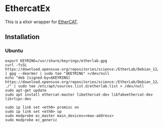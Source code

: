 # EthercatEx

This is a elixir wrapper for [EtherCAT](https://gitlab.com/etherlab.org/ethercat).

## Installation

### Ubuntu

```shell
export KEYRING=/usr/share/keyrings/etherlab.gpg
curl -fsSL https://download.opensuse.org/repositories/science:/EtherLab/Debian_12/Release.key | gpg --dearmor | sudo tee "$KEYRING" >/dev/null
echo "deb [signed-by=$KEYRING] https://download.opensuse.org/repositories/science:/EtherLab/Debian_12/ ./" | sudo tee /etc/apt/sources.list.d/etherlab.list > /dev/null
sudo apt-get update
sudo apt install ethercat-master libethercat-dev libfakeethercat-dev librtipc-dev
```

```shell
sudo ip link set <eth0> promisc on
sudo ip link set <eth0> up
sudo modprobe ec_master main_devices=<max-address>
sudo modprobe ec_generic
```
